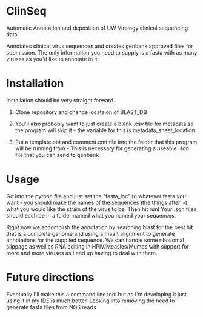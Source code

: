 # ClinSeq
Automatic Annotation and deposition of UW Virology clinical sequencing data

Annotates clinical virus sequences and creates genbank approved files for submission. The only information you need to supply is a fasta with as many viruses as you'd like to annotate in it.

# Installation
Installation should be very straight forward.
1. Clone repository and change locataion of BLAST_DB

2. You'll also probobly want to just create a blank .csv file for metadata so the program will skip it - the variable for this is metadata_sheet_location

3. Put a template.sbt and comment.cmt file into the folder that this program will be running from - This is necessary for generating a useable .sqn file that you can send to genbank

# Usage
Go into the python file and just set the "fasta_loc" to whatever fasta you want - you should make the names of the sequences (the things after >) what you would like the strain of the virus to be. Then hit run! Your .sqn files should each be in a folder named what you named your sequences. 

Right now we accomplish the annotation by searching blast for the best hit that is a complete genome and using a maaft alignment to generate annotations for the supplied sequence. We can handle some ribosomal slippage as well as RNA editing in HPIV/Measles/Mumps with support for more and more viruses as I end up having to deal with them. 

# Future directions
Eventually I'll make this a command line tool but as I'm developing it just using it in my IDE is much better.
Looking into removing the need to generate fasta files from NGS reads

